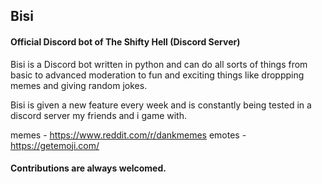 ## Bisi 

#### Official Discord bot of The Shifty Hell (Discord Server)

Bisi is a Discord bot written in python and can do all sorts of things
from basic to advanced moderation to fun and exciting things like droppping memes and giving random jokes.

Bisi is given a new feature every week and is constantly being tested in a discord server my friends and i game with.

memes - https://www.reddit.com/r/dankmemes
emotes - https://getemoji.com/

#### Contributions are always welcomed.